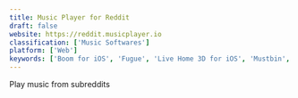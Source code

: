 ```yaml
---
title: Music Player for Reddit
draft: false 
website: https://reddit.musicplayer.io
classification: ['Music Softwares']
platform: ['Web']
keywords: ['Boom for iOS', 'Fugue', 'Live Home 3D for iOS', 'Mustbin', 'Plexamp', 'Releans', 'Soor', 'SoundCloud Go', 'Spotalike', 'VOX Free Music', 'Wave', 'WhatsBlast', 'viewZzz Tabs']
---
```

Play music from subreddits